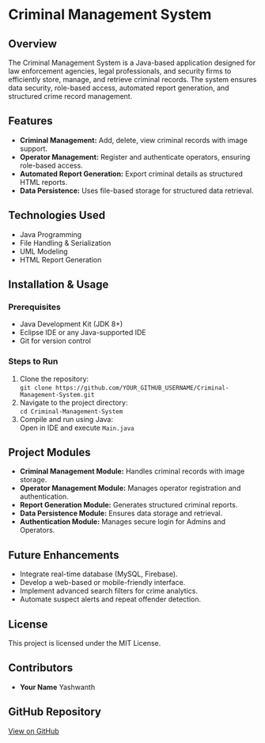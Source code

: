

<body>

<h1>Criminal Management System</h1>

<div class="section">
    <h2>Overview</h2>
    <p>The Criminal Management System is a Java-based application designed for law enforcement agencies, legal professionals, and security firms to efficiently store, manage, and retrieve criminal records.
        The system ensures data security, role-based access, automated report generation, and structured crime record management.</p>
</div>

<div class="section">
    <h2>Features</h2>
    <ul>
        <li><strong>Criminal Management:</strong> Add, delete, view criminal records with image support.</li>
        <li><strong>Operator Management:</strong> Register and authenticate operators, ensuring role-based access.</li>
        <li><strong>Automated Report Generation:</strong> Export criminal details as structured HTML reports.</li>
        <li><strong>Data Persistence:</strong> Uses file-based storage for structured data retrieval.</li>
    </ul>
</div>

<div class="section">
    <h2>Technologies Used</h2>
    <ul>
        <li>Java Programming</li>
        <li>File Handling & Serialization</li>
        <li>UML Modeling</li>
        <li>HTML Report Generation</li>
    </ul>
</div>

<div class="section">
    <h2>Installation & Usage</h2>
    <h3>Prerequisites</h3>
    <ul>
        <li>Java Development Kit (JDK 8+)</li>
        <li>Eclipse IDE or any Java-supported IDE</li>
        <li>Git for version control</li>
    </ul>
    <h3>Steps to Run</h3>
    <ol>
        <li>Clone the repository:<br>
            <code>git clone https://github.com/YOUR_GITHUB_USERNAME/Criminal-Management-System.git</code></li>
        <li>Navigate to the project directory:<br>
            <code>cd Criminal-Management-System</code></li>
        <li>Compile and run using Java:<br>
            Open in IDE and execute <code>Main.java</code></li>
    </ol>
</div>

<div class="section">
    <h2>Project Modules</h2>
    <ul>
        <li><strong>Criminal Management Module:</strong> Handles criminal records with image storage.</li>
        <li><strong>Operator Management Module:</strong> Manages operator registration and authentication.</li>
        <li><strong>Report Generation Module:</strong> Generates structured criminal reports.</li>
        <li><strong>Data Persistence Module:</strong> Ensures data storage and retrieval.</li>
        <li><strong>Authentication Module:</strong> Manages secure login for Admins and Operators.</li>
    </ul>
</div>

<div class="section">
    <h2>Future Enhancements</h2>
    <ul>
        <li>Integrate real-time database (MySQL, Firebase).</li>
        <li>Develop a web-based or mobile-friendly interface.</li>
        <li>Implement advanced search filters for crime analytics.</li>
        <li>Automate suspect alerts and repeat offender detection.</li>
    </ul>
</div>

<div class="section">
    <h2>License</h2>
    <p>This project is licensed under the MIT License.</p>
</div>

<div class="section">
    <h2>Contributors</h2>
    <ul>
        <li><strong>Your Name</strong> Yashwanth</li>
    </ul>
</div>

<div class="section">
    <h2>GitHub Repository</h2>
    <p><a href="" target="_blank">View on GitHub</a></p>
</div>

</body>
</html>
